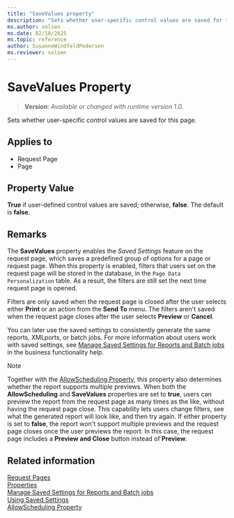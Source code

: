 ```yaml
---
title: "SaveValues property"
description: "Sets whether user-specific control values are saved for this page."
ms.author: solsen
ms.date: 02/18/2025
ms.topic: reference
author: SusanneWindfeldPedersen
ms.reviewer: solsen
---
```

[//]: # (START>DO_NOT_EDIT)
[//]: # (IMPORTANT:Do not edit any of the content between here and the END>DO_NOT_EDIT.)
[//]: # (Any modifications should be made in the .xml files in the ModernDev repo.)
# SaveValues Property
> **Version**: _Available or changed with runtime version 1.0._

Sets whether user-specific control values are saved for this page.

## Applies to
-   Request Page
-   Page

[//]: # (IMPORTANT: END>DO_NOT_EDIT)


## Property Value  

**True** if user-defined control values are saved; otherwise, **false**. The default is **false**.  
  
## Remarks  

The **SaveValues** property enables the *Saved Settings* feature on the request page, which saves a predefined group of options for a page or request page. When this property is enabled, filters that users set on the request page will be stored in the database, in the `Page Data Personalization` table. As a result, the filters are still set the next time request page is opened.

Filters are only saved when the request page is closed after the user selects either **Print** or an action from the **Send To** menu. The filters aren't saved when the request page closes after the user selects **Preview** or **Cancel**.

You can later use the saved settings to consistently generate the same reports, XMLports, or batch jobs. For more information about users work with saved settings, see [Manage Saved Settings for Reports and Batch jobs](/dynamics365/business-central/reports-saving-reusing-settings) in the business functionality help.

> [!NOTE]
> Together with the [AllowScheduling Property](devenv-allowscheduling-property.md), this property also determines whether the report supports multiple previews. When both the **AllowScheduling** and **SaveValues** properties are set to **true**, users can preview the report from the request page as many times as the like, without having the request page close. This capability lets users change filters, see what the generated report will look like, and then try again. If either property is set to **false**, the report won't support multiple previews and the request page closes once the user previews the report. In this case, the request page includes a **Preview and Close** button instead of **Preview**.

## Related information

[Request Pages](../devenv-request-pages.md)  
[Properties](devenv-properties.md)  
[Manage Saved Settings for Reports and Batch jobs](/dynamics365/business-central/reports-saving-reusing-settings)  
[Using Saved Settings](/dynamics365/business-central/ui-work-report#SavedSettings)  
[AllowScheduling Property](devenv-allowscheduling-property.md) 
